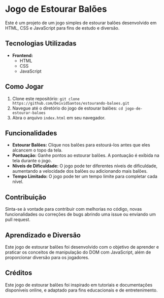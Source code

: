 # **Jogo de Estourar Balões**

Este é um projeto de um jogo simples de estourar balões desenvolvido em HTML, CSS e JavaScript para fins de estudo e diversão.

## **Tecnologias Utilizadas**

- **Frontend:**
  - HTML
  - CSS
  - JavaScript

## **Como Jogar**

1. Clone este repositório: `git clone https://github.com/DeividSantos/estourando-baloes.git`
2. Navegue até o diretório do jogo de estourar balões: `cd jogo-de-estourar-baloes`
3. Abra o arquivo `index.html` em seu navegador.

## **Funcionalidades**

- **Estourar Balões:** Clique nos balões para estourá-los antes que eles alcancem o topo da tela.
- **Pontuação:** Ganhe pontos ao estourar balões. A pontuação é exibida na tela durante o jogo.
- **Níveis de Dificuldade:** O jogo pode ter diferentes níveis de dificuldade, aumentando a velocidade dos balões ou adicionando mais balões.
- **Tempo Limitado:** O jogo pode ter um tempo limite para completar cada nível.

## **Contribuição**

Sinta-se à vontade para contribuir com melhorias no código, novas funcionalidades ou correções de bugs abrindo uma issue ou enviando um pull request.

## **Aprendizado e Diversão**

Este jogo de estourar balões foi desenvolvido com o objetivo de aprender e praticar os conceitos de manipulação do DOM com JavaScript, além de proporcionar diversão para os jogadores.

## **Créditos**

Este jogo de estourar balões foi inspirado em tutoriais e documentações disponíveis online, e adaptado para fins educacionais e de entretenimento.
